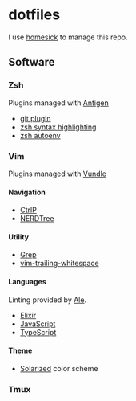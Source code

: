 # dotfiles

I use [homesick](https://github.com/technicalpickles/homesick) to manage this repo.

## Software

### Zsh

Plugins managed with [Antigen](https://github.com/zsh-users/antigen)

* [git plugin](https://github.com/robbyrussell/oh-my-zsh/wiki/Plugin:git)
* [zsh syntax highlighting](https://github.com/zsh-users/zsh-syntax-highlighting)
* [zsh autoenv](https://github.com/zpm-zsh/autoenv)

### Vim

Plugins managed with [Vundle](https://github.com/VundleVim/Vundle.vim)

#### Navigation

* [CtrlP](https://github.com/kien/ctrlp.vim)
* [NERDTree](https://github.com/scrooloose/nerdtree)

#### Utility

* [Grep](https://github.com/yegappan/grep)
* [vim-trailing-whitespace](https://github.com/bronson/vim-trailing-whitespace)

#### Languages

Linting provided by [Ale](https://github.com/w0rp/ale).

* [Elixir](https://github.com/elixir-editors/vim-elixir)
* [JavaScript](https://github.com/pangloss/vim-javascript)
* [TypeScript](https://github.com/leafgarland/typescript-vim)

#### Theme

* [Solarized](https://github.com/altercation/vim-colors-solarized) color scheme

### Tmux

